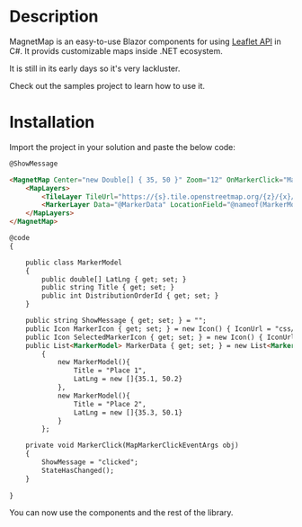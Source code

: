 
# Description

MagnetMap is an easy-to-use Blazor components for using <a href="https://leafletjs.com/">Leaflet API</a> in C#. It provids customizable maps inside .NET ecosystem.

It is still in its early days so it's very lackluster.

Check out the samples project to learn how to use it.


# Installation


Import the project in your solution and paste the below code:

```html
@ShowMessage

<MagnetMap Center="new Double[] { 35, 50 }" Zoom="12" OnMarkerClick="MarkerClick">
    <MapLayers>
        <TileLayer TileUrl="https://{s}.tile.openstreetmap.org/{z}/{x}/{y}.png"></TileLayer>
        <MarkerLayer Data="@MarkerData" LocationField="@nameof(MarkerModel.LatLng)" TooltipField="@nameof(MarkerModel.Title)" SelectedMarkerIcon="@SelectedMarkerIcon" MarkerIcon="@MarkerIcon"></MarkerLayer>
    </MapLayers>
</MagnetMap>

@code
{

    public class MarkerModel
    {
        public double[] LatLng { get; set; }
        public string Title { get; set; }
        public int DistributionOrderId { get; set; }
    }

    public string ShowMessage { get; set; } = "";
    public Icon MarkerIcon { get; set; } = new Icon() { IconUrl = "css/marker-green.png", IconSize = new[] { 24, 12 } };
    public Icon SelectedMarkerIcon { get; set; } = new Icon() { IconUrl = "css/marker-red.png" };
    public List<MarkerModel> MarkerData { get; set; } = new List<MarkerModel>()
        {
            new MarkerModel(){
                Title = "Place 1",
                LatLng = new []{35.1, 50.2}
            },
            new MarkerModel(){
                Title = "Place 2",
                LatLng = new []{35.3, 50.1}
            }
        };

    private void MarkerClick(MapMarkerClickEventArgs obj)
    {
        ShowMessage = "clicked";
        StateHasChanged();
    }
    
}

```

You can now use the components and the rest of the library.

